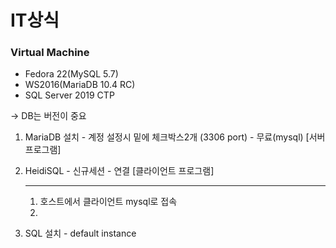 # IT상식



### 

### Virtual Machine

- Fedora 22(MySQL 5.7)
- WS2016(MariaDB 10.4 RC)
- SQL Server 2019 CTP 

-> DB는 버전이 중요

1. MariaDB 설치 - 계정 설정시 밑에 체크박스2개 (3306 port) - 무료(mysql) [서버 프로그램]

2. HeidiSQL - 신규세션 - 연결 [클라이언트 프로그램]

   ----

   1. 호스트에서 클라이언트 mysql로 접속
   2. 



3. SQL 설치 - default instance





